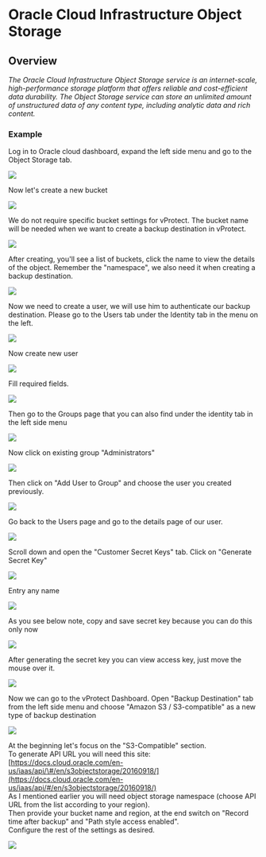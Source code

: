# Oracle Cloud Infrastructure Object Storage

## Overview

_The Oracle Cloud Infrastructure Object Storage service is an internet-scale, high-performance storage platform that offers reliable and cost-efficient data durability. The Object Storage service can store an unlimited amount of unstructured data of any content type, including analytic data and rich content._

### Example

Log in to Oracle cloud dashboard, expand the left side menu and go to the Object Storage tab.

![](../../../.gitbook/assets/object-storage-oracle-cloud-object-storage.jpg)

Now let's create a new bucket

![](../../../.gitbook/assets/object-storage-oracle-cloud-object-storage-bucket.jpg)

We do not require specific bucket settings for vProtect. The bucket name will be needed when we want to create a backup destination in vProtect.

![](../../../.gitbook/assets/object-storage-oracle-cloud-object-storage-bucket2.jpg)



After creating, you'll see a list of buckets, click the name to view the details of the object. Remember the "namespace", we also need it when creating a backup destination.

![](../../../.gitbook/assets/object-storage-oracle-cloud-object-storage-bucket3.jpg)

Now we need to create a user, we will use him to authenticate our backup destination. Please go to the Users tab under the Identity tab in the menu on the left.

![](../../../.gitbook/assets/object-storage-oracle-cloud-user.jpg)

Now create new user

![](../../../.gitbook/assets/object-storage-oracle-cloud-user2.jpg)

Fill required fields.

![](../../../.gitbook/assets/object-storage-oracle-cloud-user3.jpg)

Then go to the Groups page that you can also find under the identity tab in the left side menu

![](../../../.gitbook/assets/object-storage-oracle-cloud-user-group.jpg)

Now click on existing group "Administrators"

![](../../../.gitbook/assets/object-storage-oracle-cloud-user-group2.jpg)

Then click on "Add User to Group" and choose the user you created previously.

![](../../../.gitbook/assets/object-storage-oracle-cloud-user-group3.jpg)

Go back to the Users page and go to the details page of our user.

![](../../../.gitbook/assets/object-storage-oracle-cloud-user-secrets.jpg)

Scroll down and open the "Customer Secret Keys" tab. Click on "Generate Secret Key"

![](../../../.gitbook/assets/object-storage-oracle-cloud-user-secrets2.jpg)

Entry any name

![](../../../.gitbook/assets/object-storage-oracle-cloud-user-secrets3.jpg)

As you see below note, copy and save secret key because you can do this only now

![](../../../.gitbook/assets/object-storage-oracle-cloud-user-secrets4.jpg)

After generating the secret key you can view access key, just move the mouse over it.

![](../../../.gitbook/assets/object-storage-oracle-cloud-user-secrets5.jpg)

Now we can go to the vProtect Dashboard. Open "Backup Destination" tab from the left side menu and choose "Amazon S3 / S3-compatible" as a new type of backup destination

![](../../../.gitbook/assets/object-storage-oracle-cloud-backup-destination.jpg)

At the beginning let's focus on the "S3-Compatible" section.  
To generate API URL you will need this site: [https://docs.cloud.oracle.com/en-us/iaas/api/\#/en/s3objectstorage/20160918/](https://docs.cloud.oracle.com/en-us/iaas/api/#/en/s3objectstorage/20160918/)  
As I mentioned earlier you will need object storage namespace \(choose API URL from the list according to your region\).  
Then provide your bucket name and region, at the end switch on "Record time after backup" and "Path style access enabled".  
Configure the rest of the settings as desired.

![](../../../.gitbook/assets/object-storage-oracle-cloud-backup-destination2.jpg)

